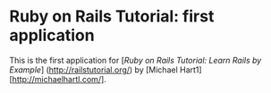 # Ruby on Rails Tutorial: first application

This is the first application for
[*Ruby on Rails Tutorial: Learn Rails by Example*] (http://railstutorial.org/)
by [Michael Hart1][http://michaelhartl.com/].
